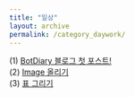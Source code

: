 ```yaml
---
title: "일상"
layout: archive
permalink: /category_daywork/
---
```

(1) [BotDiary 블로그 첫 포스트!](/일상/first/)  
(2) [Image 올리기](/일상/image_upload/)  
(3) [표 그리기](/일상/table/)
